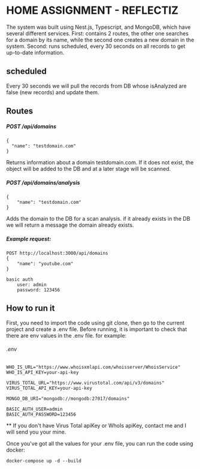 # HOME ASSIGNMENT - REFLECTIZ

The system was built using Nest.js, Typescript, and MongoDB, which have several different services.
First: contains 2 routes, the other one searches for a domain by its name, while the second one creates a new domain in the system.
Second: runs scheduled, every 30 seconds on all records to get up-to-date information.

## scheduled

Every 30 seconds we will pull the records from DB whose isAnalyzed are false (new records) and update them.

## Routes

##### POST /api/domains

    {
      "name": "testdomain.com"
    }

Returns information about a domain testdomain.com. If it does not exist, the object will be added to the DB and at a later stage will be scanned.

##### POST /api/domains/analysis

    {
        "name": "testdomain.com"
    }

Adds the domain to the DB for a scan analysis. if it already exists in the DB we will return a message the domain already exists.

##### Example request:

    POST http://localhost:3000/api/domains
    {
        "name": "youtube.com"
    }
    
    basic auth
        user: admin
        password: 123456

## How to run it

First, you need to import the code using git clone, then go to the current project and create a .env file.
Before running, it is important to check that there are env values in the .env file.
for example:

###### .env

    WHO_IS_URL="https://www.whoisxmlapi.com/whoisserver/WhoisService"
    WHO_IS_API_KEY=your-api-key

    VIRUS_TOTAL_URL="https://www.virustotal.com/api/v3/domains"
    VIRUS_TOTAL_API_KEY=your-api-key

    MONGO_DB_URI="mongodb://mongodb:27017/domains"

    BASIC_AUTH_USER=admin
    BASIC_AUTH_PASSWORD=123456

** If you don't have Virus Total apiKey or WhoIs apiKey, contact me and I will send you your mine.

Once you've got all the values for your .env file, you can run the code using docker:

    docker-compose up -d --build
